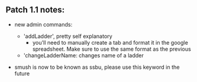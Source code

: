 ## Patch 1.1 notes:
- new admin commands:
    - 'addLadder', pretty self explanatory
        - you'll need to manually create a tab and format it in the google spreadsheet. Make sure to
        use the same format as the previous 
    - 'changeLadderName: changes name of a ladder

- smush is now to be known as ssbu, please use this keyword in the future